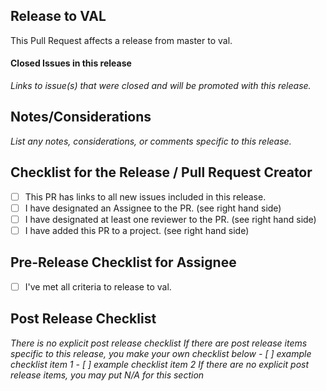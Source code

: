 ## Release to VAL

This Pull Request affects a release from master to val.

#### Closed Issues in this release

_Links to issue(s) that were closed and will be promoted with this release._

## Notes/Considerations

_List any notes, considerations, or comments specific to this release._

## Checklist for the Release / Pull Request Creator

- [ ] This PR has links to all new issues included in this release.
- [ ] I have designated an Assignee to the PR. (see right hand side)
- [ ] I have designated at least one reviewer to the PR. (see right hand side)
- [ ] I have added this PR to a project. (see right hand side)

## Pre-Release Checklist for Assignee

- [ ] I've met all criteria to release to val.

## Post Release Checklist

_There is no explicit post release checklist_
_If there are post release items specific to this release, you make your own checklist below_
_- [ ] example checklist item 1_
_- [ ] example checklist item 2_
_If there are no explicit post release items, you may put N/A for this section_
